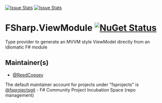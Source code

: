 [![Issue Stats](http://issuestats.com/github/fsprojects/FSharp.ViewModule/badge/issue)](http://issuestats.com/github/fsprojects/FSharp.ViewModule)
[![Issue Stats](http://issuestats.com/github/fsprojects/FSharp.ViewModule/badge/pr)](http://issuestats.com/github/fsprojects/FSharp.ViewModule)

FSharp.ViewModule [![NuGet Status](http://img.shields.io/nuget/v/FSharp.ViewModule.Core.svg?style=flat)](https://www.nuget.org/packages/FSharp.ViewModule.Core/)
=================

Type provider to generate an MVVM style ViewModel directly from an idiomatic F# module

## Maintainer(s)

- [@ReedCopsey](https://github.com/ReedCopsey)

The default maintainer account for projects under "fsprojects" is [@fsprojectsgit](https://github.com/fsprojectsgit) - F# Community Project Incubation Space (repo management)
